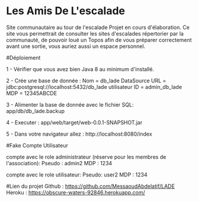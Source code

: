 # Les Amis De L'escalade
Site communautaire au tour de l'escalade
Projet en cours d'élaboration.
Ce site vous permettrait de consulter les sites d'escalades répertorier par la communauté, de pouvoir loué un Topos afin de vous préparer correctement avant une sortie, vous auriez aussi un espace personnel. 

#Déploiement

1 - Vérifier que vous avez bien Java 8 au minimum d'installé.

2 - Crée une base de donnée :
    Nom = db_lade
    DataSource URL = jdbc:postgresql://localhost:5432/db_lade
    utilisateur ID = admin_db_lade 
    MDP = 12345ABCDE
    
3 - Alimenter la base de donnée avec le fichier SQL:
    app/db/db_lade.backup
    
4 - Executer : app/web/target/web-0.0.1-SNAPSHOT.jar
    
5 - Dans votre navigateur allez : http://localhost:8080/index

#Fake Compte Utilisateur

 compte avec le role administrateur (réserve pour les membres de l'association): 
    Pseudo : admin2
    MDP : 1234
    
 compte avec le role utilisateur:
    Pseudo: user2
    MDP : 1234
    
#Lien du projet
    Github : https://github.com/MessaoudAbdelatif/LADE
    Heroku : https://obscure-waters-92846.herokuapp.com/
 